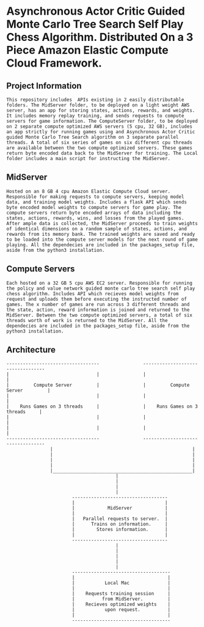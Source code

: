# Asynchronous Actor Critic Guided Monte Carlo Tree Search Self Play Chess Algorithm. Distributed On a 3 Piece Amazon Elastic Compute Cloud Framework.

## Project Information
    This repository includes  APIs existing in 2 easily distributable folders. The MidServer folder, to be deployed on a light weight AWS server, has an app for storing states, actions, rewards, and weights. It includes memory replay training, and sends requests to compute servers for game information. The ComputeServer folder, to be deployed on 2 separate compute optimized AWS servers (5 cpu, 32 GB), includes an app strictly for running games using and Asynchronous Actor Critic guided Monte Carlo Tree Search algorithm on 3 separate parallel threads. A total of six series of games on six different cpu threads are available between the two compute optimized servers. These games return byte encoded data back to the MidServer for training. The Local folder includes a main script for instructing the MidServer.

## MidServer
    Hosted on an 8 GB 4 cpu Amazon Elastic Compute Cloud server. Responsible for making requests to compute servers, keeping model data, and training model weights. Includes a flask API which sends byte encoded model weights to compute servers for game play. The compute servers return byte encoded arrays of data including the states, actions, rewards, wins, and losses from the played games. After ample data is collected, the MidServer proceeds to train weights of identical dimensions on a random sample of states, actions, and rewards from its memory bank. The trained weights are saved and ready to be loaded into the compute server models for the next round of game playing. All the dependecies are included in the packages_setup file, aside from the python3 installation.

## Compute Servers
    Each hosted on a 32 GB 5 cpu AWS EC2 server. Responsible for running the policy and value network guided monte carlo tree search self play chess algorithm. Includes API which recieves model weights from request and uploads them before executing the instructed number of games. The x number of games are run across 3 different threads and the state, action, reward information is joined and returned to the MidServer. Between the two compute optimized servers, a total of six threads worth of work is returned to the MidServer. All the dependecies are included in the packages_setup file, aside from the python3 installation.


## Architecture

    ----------------------------------                ----------------------------------
    |                                |                |                                |
    |         Compute Server         |                |         Compute Server         |
    |                                |                |                                |
    |    Runs Games on 3 threads     |                |    Runs Games on 3 threads     |
    |                                |                |                                |
    |                                |                |                                |
    ----------------------------------                ----------------------------------
                    |                                                   |
                    |                                                   |
                    |                                                   |
                    |                                                   |
                    |___________________________________________________|
                                            |
                                            |
                                            |
                                            |
                            -----------------------------------
                            |                                 |
                            |            MidServer            |
                            |                                 |
                            |   Parallel requests to server.  |
                            |      Trains on information.     |
                            |        Stores information.      |
                            |                                 |
                            -----------------------------------
                                            |
                                            |
                                            |
                                            |
                                            |
                            ------------------------------------
                            |                                  |
                            |           Local Mac              |
                            |                                  |
                            |    Requests training session     |
                            |          from MidServer.         |
                            |    Recieves optimized weights    |
                            |           upon request.          |
                            |                                  |
                            ------------------------------------